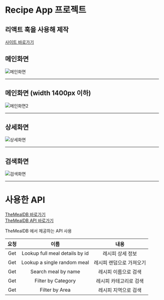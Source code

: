 # Recipe App 프로젝트

## 리액트 훅을 사용해 제작

[사이트 바로가기]()

## 메인화면

![메인화면](https://user-images.githubusercontent.com/58219394/104287626-0f4a0b00-54fa-11eb-80c5-ff9fc5a579e4.png)

---

## 메인화면 (width 1400px 이하)

![메인화면2](https://user-images.githubusercontent.com/58219394/104287621-0eb17480-54fa-11eb-8365-9b3535fcd9ac.png)

---

## 상세화면

![상세화면](https://user-images.githubusercontent.com/58219394/104287628-0fe2a180-54fa-11eb-8406-c00c39400bb9.png)

---

## 검색화면

![검색화면](https://user-images.githubusercontent.com/58219394/104287607-0bb68400-54fa-11eb-9848-271c414cfcc4.png)

---

# 사용한 API

[TheMealDB 바로가기](https://www.themealdb.com/)  
[TheMealDB API 바로가기](https://www.themealdb.com/api.php)

TheMealDB 에서 제공하는 API 사용

| 요청 |              이름              |           내용           |
| :--: | :----------------------------: | :----------------------: |
| Get  | Lookup full meal details by id |     레시피 상세 정보     |
| Get  |  Lookup a single random meal   | 레시피 랜덤으로 가져오기 |
| Get  |      Search meal by name       |   레시피 이름으로 검색   |
| Get  |       Filter by Category       |  레시피 카테고리로 검색  |
| Get  |         Filter by Area         |   레시피 지역으로 검색   |
